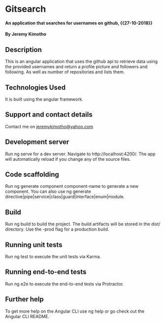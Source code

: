 # Gitsearch
#### An application that searches for usernames on github, {{27-10-2018}}
#### By **Jeremy Kimotho**
## Description
This is an angular application that uses the github api to retrieve data using the provided usernames and return a profile picture and followers and following. As well as number of repositories and lists them. 
## Technologies Used
It is built using the angular framework.
## Support and contact details
Contact me on jeremykimotho@yahoo.com
## Development server
Run ng serve for a dev server. Navigate to http://localhost:4200/. The app will automatically reload if you change any of the source files.
## Code scaffolding
Run ng generate component component-name to generate a new component. You can also use ng generate directive|pipe|service|class|guard|interface|enum|module.
## Build
Run ng build to build the project. The build artifacts will be stored in the dist/ directory. Use the -prod flag for a production build.
## Running unit tests
Run ng test to execute the unit tests via Karma.
## Running end-to-end tests
Run ng e2e to execute the end-to-end tests via Protractor.
## Further help
To get more help on the Angular CLI use ng help or go check out the Angular CLI README.